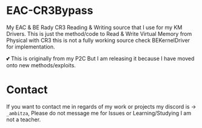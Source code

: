 # EAC-CR3Bypass
My EAC &amp; BE Rady CR3 Reading &amp; Writing source that I use for my KM Drivers. This is just the method/code to Read & Write Virtual Memory from Physical with CR3 this is not a fully working source check BEKernelDriver for implementation.

💕 This is originally from my P2C But I am releasing it because I have moved onto new methods/exploits.
# Contact
If you want to contact me in regards of my work or projects my discord is -> `_ambitza`, Please do not message me for Issues or Learning/Studying I am not a teacher.
